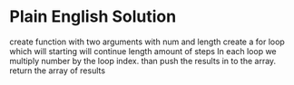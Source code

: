 # Plain English Solution
create function with two arguments with num and length
create a for loop which will starting will continue length amount of steps
In each loop we multiply number by the loop index.
than push the results in to the array.
return the array of results